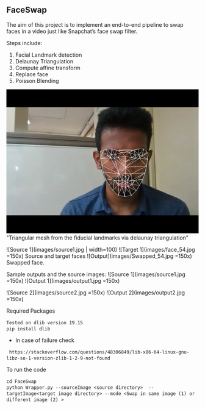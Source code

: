 ## FaceSwap 

The aim of this project is to implement an end-to-end pipeline to swap faces in a video just like Snapchat’s face swap filter. 


Steps include:
1) Facial Landmark detection
2) Delaunay Triangulation
3) Compute affine transform
4) Replace face
5) Poisson Blending

![Mesh](images/triangularMesh.jpg ) <br/>
"Triangular mesh from the fiducial landmarks via delaunay triangulation" <br/>

![Source 1](images/source1.jpg | width=100)
![Target 1](images/face_54.jpg =150x)
Source and target faces
![Output](images/Swapped_54.jpg =150x)
Swapped face.

Sample outputs and the source images:
![Source 1](images/source1.jpg =150x)
![Output 1](images/output1.jpg =150x)


![Source 2](images/source2.jpg =150x)
![Output 2](images/output2.jpg =150x)

Required Packages 
```
Tested on dlib version 19.15
pip install dlib
```
* In case of failure check
```
 https://stackoverflow.com/questions/48306849/lib-x86-64-linux-gnu-libz-so-1-version-zlib-1-2-9-not-found
```

To run the code
```
cd FaceSwap
python Wrapper.py --sourceImage <source directory>  --targetImage<target image directory> --mode <Swap in same image (1) or different image (2) >
```	


